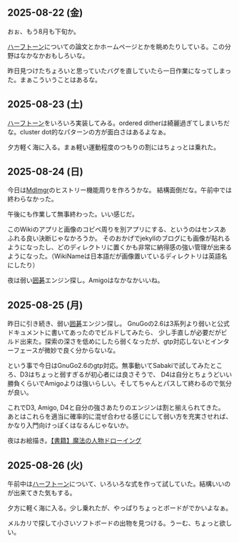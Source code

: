 ## 2025-08-22 (金)

おぉ、もう8月も下旬か。

[ハーフトーン](%E3%83%8F%E3%83%BC%E3%83%95%E3%83%88%E3%83%BC%E3%83%B3)についての論文とかホームページとかを眺めたりしている。この分野はなかなかおもしろいな。

昨日見つけたちょろいと思っていたバグを直していたら一日作業になってしまった。まぁこういうことはあるな。

## 2025-08-23 (土)

[ハーフトーン](%E3%83%8F%E3%83%BC%E3%83%95%E3%83%88%E3%83%BC%E3%83%B3)をいろいろ実装してみる。ordered ditherは綺麗過ぎてしまいちだな。cluster dot的なパターンの方が面白さはあるよなぁ。

夕方軽く海に入る。まぁ軽い運動程度のつもりの割にはちょっとは乗れた。

## 2025-08-24 (日)

今日は[MdImgr](MdImgr)のヒストリー機能周りを作ろうかな。
結構面倒だな。午前中では終わらなかった。

午後にも作業して無事終わった。いい感じだ。

このWikiのアプリと画像のコピペ周りを別アプリにする、というのはセンスあふれる良い決断じゃなかろうか。
そのおかげでjekyllのブログにも画像が貼れるようになったし、どのディレクトリに置くかも非常に納得感の強い管理が出来るようになった。（WikiNameは日本語だが画像置いているディレクトリは英語名にしたり）

夜は弱い[囲碁](%E5%9B%B2%E7%A2%81)エンジン探し。Amigoはなかなかいいね。

## 2025-08-25 (月)

昨日に引き続き、弱い[囲碁](%E5%9B%B2%E7%A2%81)エンジン探し。
GnuGoの2.6は3系列より弱いと公式ドキュメントに書いてあったのでビルドしてみたら、
少し手直しが必要だがビルド出来た。探索の深さを低めにしたら弱くなったが、gtp対応しないとインターフェースが微妙で良く分からないな。

という事で今日はGnuGo2.6のgtp対応。無事動いてSabakiで試してみたところ、D3はちょっと弱すぎるが初心者には良さそうで、
D4は自分とちょうどいい勝負くらいでAmigoよりは強いらしい。そしてちゃんとパスして終わるので気分が良い。

これでD3, Amigo, D4と自分の強さあたりのエンジンは割と揃えられてきた。
あとはこれらを適当に確率的に混ぜ合わせる感じにして弱い方を充実させれば、かなり入門向けっぽくはなるんじゃないか。

夜はお絵描き。[【書籍】魔法の人物ドローイング](%E3%80%90%E6%9B%B8%E7%B1%8D%E3%80%91%E9%AD%94%E6%B3%95%E3%81%AE%E4%BA%BA%E7%89%A9%E3%83%89%E3%83%AD%E3%83%BC%E3%82%A4%E3%83%B3%E3%82%B0)

## 2025-08-26 (火)

午前中は[ハーフトーン](%E3%83%8F%E3%83%BC%E3%83%95%E3%83%88%E3%83%BC%E3%83%B3)について、いろいろな式を作って試していた。結構いいのが出来てきた気もする。

夕方に軽く海に入る。少し乗れたが、やっぱりちょっとボードがでかいよなぁ。

メルカリで探して小さいソフトボードの出物を見つける。うーむ、ちょっと欲しい。